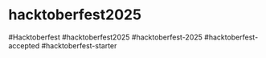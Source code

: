 # hacktoberfest2025
#Hacktoberfest #hacktoberfest2025 #hacktoberfest-2025 #hacktoberfest-accepted #hacktoberfest-starter
